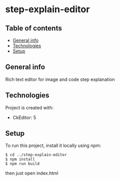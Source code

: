 # step-explain-editor

## Table of contents
* [General info](#general-info)
* [Technologies](#technologies)
* [Setup](#setup)

## General info
Rich text editor for image and code step explanation
	
## Technologies
Project is created with:
* CkEditor: 5
	
## Setup
To run this project, install it locally using npm:

```
$ cd ../step-explain-editor
$ npm install
$ npm run build
```
then just open index.html